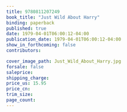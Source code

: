 ```yaml
---
title: 9780811207249
book_title: "Just Wild About Harry"
binding: paperback
published: true
date: 1979-04-01T06:00:12-04:00
publication_date: 1979-04-01T06:00:12-04:00
show_in_forthcoming: false
contributors:

cover_image_path: Just_Wild_About_Harry.jpg
forsale: false
saleprice:
shipping_charge:
price_us: 15.95
price_cn:
trim_size:
page_count:
---
```


